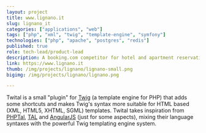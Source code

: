 ```yaml
---
layout: project
title: www.lignano.it
slug: lignano_it
categories: ["applications", "web"]
tags: ["php", "xml", "twig", "template-engine", "symfony"]
technologies: ["php", "apache", "postgres", "redis"]
published: true
role: tech-lead/product-lead
description: A booking.com competitor for hotel and apartment reservations. 
link: https://www.lignano.it
thumb: /img/projects/lignano/lignano-small.png
bigimg: /img/projects/lignano/lignano.png

---
```


Twital is a small "plugin" for [Twig](http://twig.sensiolabs.org/) (a template engine for PHP) 
that adds some shortcuts and makes Twig's syntax more suitable for HTML based (XML, HTML5, XHTML, SGML) templates.
Twital takes inspiration from [PHPTal](http://phptal.org/), [TAL](http://en.wikipedia.org/wiki/Template_Attribute_Language) 
and [AngularJS](http://angularjs.org/) (just for some aspects), 
mixing their language syntaxes with the powerful Twig templating engine system.
